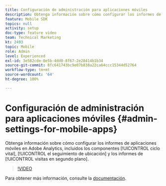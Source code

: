 ```yaml
---
title: Configuración de administración para aplicaciones móviles
description: Obtenga información sobre cómo configurar los informes de aplicaciones móviles en Adobe Analytics, incluidos los componentes del ciclo vital, el seguimiento de ubicación y los informes de visitas en segundo plano.
feature: Mobile SDK
topics: null
activity: setup
doc-type: feature video
team: Technical Marketing
kt: 2493
topic: Mobile
role: Admin
level: Experienced
exl-id: 3e582cde-8e5b-4dd0-8f67-2e28414b1b34
source-git-commit: 8fc641743bc9e07b838a22ca64ccc15344d52764
workflow-type: tm+mt
source-wordcount: '64'
ht-degree: 100%

---
```


# Configuración de administración para aplicaciones móviles {#admin-settings-for-mobile-apps}

Obtenga información sobre cómo configurar los informes de aplicaciones móviles en Adobe Analytics, incluidos los componentes [!UICONTROL ciclo vital], [!UICONTROL el seguimiento de ubicación] y los informes de [!UICONTROL visitas en segundo plano].

>[!VIDEO](https://video.tv.adobe.com/v/25961/?quality=12&learn=on)

Para obtener más información, consulte la [documentación](https://experienceleague.adobe.com/docs/mobile-services/using/get-started-ug/gs.html?lang=es).
